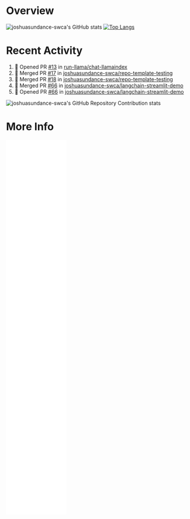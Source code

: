 # Overview

![joshuasundance-swca's GitHub stats](https://github-readme-stats.vercel.app/api?username=joshuasundance-swca&show=reviews,discussions_started,discussions_answered,prs_merged,prs_merged_percentage&show_icons=true)
[![Top Langs](https://github-readme-stats.vercel.app/api/top-langs/?username=joshuasundance-swca&layout=donut-vertical&hide_title=true)](https://github.com/anuraghazra/github-readme-stats)

# Recent Activity

<!--START_SECTION:activity-->
1. 💪 Opened PR [#13](https://github.com/run-llama/chat-llamaindex/pull/13) in [run-llama/chat-llamaindex](https://github.com/run-llama/chat-llamaindex)
2. 🎉 Merged PR [#17](https://github.com/joshuasundance-swca/repo-template-testing/pull/17) in [joshuasundance-swca/repo-template-testing](https://github.com/joshuasundance-swca/repo-template-testing)
3. 🎉 Merged PR [#18](https://github.com/joshuasundance-swca/repo-template-testing/pull/18) in [joshuasundance-swca/repo-template-testing](https://github.com/joshuasundance-swca/repo-template-testing)
4. 🎉 Merged PR [#66](https://github.com/joshuasundance-swca/langchain-streamlit-demo/pull/66) in [joshuasundance-swca/langchain-streamlit-demo](https://github.com/joshuasundance-swca/langchain-streamlit-demo)
5. 💪 Opened PR [#66](https://github.com/joshuasundance-swca/langchain-streamlit-demo/pull/66) in [joshuasundance-swca/langchain-streamlit-demo](https://github.com/joshuasundance-swca/langchain-streamlit-demo)
<!--END_SECTION:activity-->

![joshuasundance-swca's GitHub Repository Contribution stats](https://github-contributor-stats.vercel.app/api?username=joshuasundance-swca&combine_all_yearly_contributions=true&hide_title=true)

# More Info
![Metrics](/github-metrics.svg)

